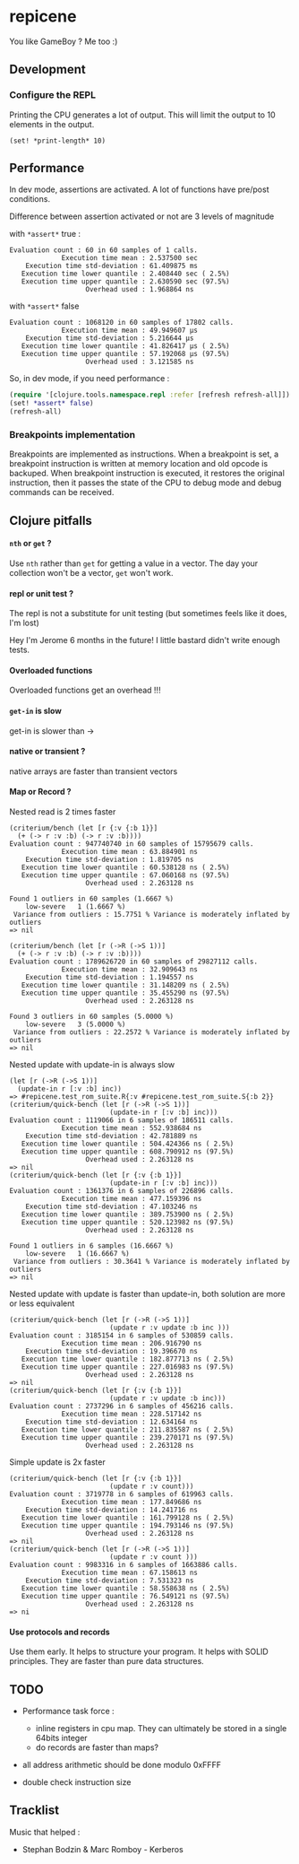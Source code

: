 # repicene

You like GameBoy ? Me too :)

## Development

### Configure the REPL

Printing the CPU generates a lot of output. This will limit the output to 10 elements in the output. 

    (set! *print-length* 10)

## Performance

In dev mode, assertions are activated. A lot 
of functions have pre/post conditions.

Difference between assertion activated or not 
are 3 levels of magnitude 

with `*assert*` true :

    Evaluation count : 60 in 60 samples of 1 calls.
                 Execution time mean : 2.537500 sec
        Execution time std-deviation : 61.409875 ms
       Execution time lower quantile : 2.408440 sec ( 2.5%)
       Execution time upper quantile : 2.630590 sec (97.5%)
                       Overhead used : 1.968864 ns

with `*assert*` false 

    Evaluation count : 1068120 in 60 samples of 17802 calls.
                 Execution time mean : 49.949607 µs
        Execution time std-deviation : 5.216644 µs
       Execution time lower quantile : 41.826417 µs ( 2.5%)
       Execution time upper quantile : 57.192068 µs (97.5%)
                       Overhead used : 3.121585 ns
                   
So, in dev mode, if you need performance :

```clojure
(require '[clojure.tools.namespace.repl :refer [refresh refresh-all]])
(set! *assert* false)
(refresh-all)
```

### Breakpoints implementation

Breakpoints are implemented as instructions. When a breakpoint
 is set, a breakpoint instruction is written at memory location
  and old opcode is backuped. 
When breakpoint instruction is executed, 
it restores the original instruction, then
it passes the state of the CPU
to debug mode and debug commands can be received.


## Clojure pitfalls

#### `nth` or `get` ?
Use `nth` rather than `get` for getting a value in a vector. The day your collection won't be a vector, `get` won't work.

#### repl or unit test ?
The repl is not a substitute for unit testing (but sometimes feels like it does, I'm lost)

Hey I'm Jerome 6 months in the future! I little bastard didn't write enough tests.

#### Overloaded functions 
Overloaded functions get an overhead !!!

#### `get-in` is slow
get-in is slower than ->

#### native or transient ?
native arrays are faster than transient vectors

#### Map or Record ?

Nested read is 2 times faster
```
(criterium/bench (let [r {:v {:b 1}}]
  (+ (-> r :v :b) (-> r :v :b))))
Evaluation count : 947740740 in 60 samples of 15795679 calls.
             Execution time mean : 63.884901 ns
    Execution time std-deviation : 1.819705 ns
   Execution time lower quantile : 60.538128 ns ( 2.5%)
   Execution time upper quantile : 67.060168 ns (97.5%)
                   Overhead used : 2.263128 ns

Found 1 outliers in 60 samples (1.6667 %)
	low-severe	 1 (1.6667 %)
 Variance from outliers : 15.7751 % Variance is moderately inflated by outliers
=> nil
```

```
(criterium/bench (let [r (->R (->S 1))]
  (+ (-> r :v :b) (-> r :v :b))))
Evaluation count : 1789626720 in 60 samples of 29827112 calls.
             Execution time mean : 32.909643 ns
    Execution time std-deviation : 1.194557 ns
   Execution time lower quantile : 31.148209 ns ( 2.5%)
   Execution time upper quantile : 35.455290 ns (97.5%)
                   Overhead used : 2.263128 ns

Found 3 outliers in 60 samples (5.0000 %)
	low-severe	 3 (5.0000 %)
 Variance from outliers : 22.2572 % Variance is moderately inflated by outliers
=> nil
```

Nested update with update-in is always slow

```
(let [r (->R (->S 1))]
  (update-in r [:v :b] inc))
=> #repicene.test_rom_suite.R{:v #repicene.test_rom_suite.S{:b 2}}
(criterium/quick-bench (let [r (->R (->S 1))]
                         (update-in r [:v :b] inc)))
Evaluation count : 1119066 in 6 samples of 186511 calls.
             Execution time mean : 552.938684 ns
    Execution time std-deviation : 42.781889 ns
   Execution time lower quantile : 504.424366 ns ( 2.5%)
   Execution time upper quantile : 608.790912 ns (97.5%)
                   Overhead used : 2.263128 ns
=> nil
(criterium/quick-bench (let [r {:v {:b 1}}]
                         (update-in r [:v :b] inc)))
Evaluation count : 1361376 in 6 samples of 226896 calls.
             Execution time mean : 477.159396 ns
    Execution time std-deviation : 47.103246 ns
   Execution time lower quantile : 389.753900 ns ( 2.5%)
   Execution time upper quantile : 520.123982 ns (97.5%)
                   Overhead used : 2.263128 ns

Found 1 outliers in 6 samples (16.6667 %)
	low-severe	 1 (16.6667 %)
 Variance from outliers : 30.3641 % Variance is moderately inflated by outliers
=> nil
```

Nested update with update is faster than update-in, both solution are 
more or less equivalent

```
(criterium/quick-bench (let [r (->R (->S 1))]
                         (update r :v update :b inc )))
Evaluation count : 3185154 in 6 samples of 530859 calls.
             Execution time mean : 206.916790 ns
    Execution time std-deviation : 19.396670 ns
   Execution time lower quantile : 182.877713 ns ( 2.5%)
   Execution time upper quantile : 227.016983 ns (97.5%)
                   Overhead used : 2.263128 ns
=> nil
(criterium/quick-bench (let [r {:v {:b 1}}]
                         (update r :v update :b inc)))
Evaluation count : 2737296 in 6 samples of 456216 calls.
             Execution time mean : 228.517142 ns
    Execution time std-deviation : 12.634164 ns
   Execution time lower quantile : 211.835587 ns ( 2.5%)
   Execution time upper quantile : 239.270171 ns (97.5%)
                   Overhead used : 2.263128 ns
```

Simple update is 2x faster

```
(criterium/quick-bench (let [r {:v {:b 1}}]
                         (update r :v count)))
Evaluation count : 3719778 in 6 samples of 619963 calls.
             Execution time mean : 177.849686 ns
    Execution time std-deviation : 14.241716 ns
   Execution time lower quantile : 161.799128 ns ( 2.5%)
   Execution time upper quantile : 194.793146 ns (97.5%)
                   Overhead used : 2.263128 ns
=> nil
(criterium/quick-bench (let [r (->R (->S 1))]
                         (update r :v count )))
Evaluation count : 9983316 in 6 samples of 1663886 calls.
             Execution time mean : 67.158613 ns
    Execution time std-deviation : 7.531323 ns
   Execution time lower quantile : 58.558638 ns ( 2.5%)
   Execution time upper quantile : 76.549121 ns (97.5%)
                   Overhead used : 2.263128 ns
=> ni
```

#### Use protocols and records

Use them early. It helps to structure your program. It helps with
SOLID principles. They are faster than pure data structures.


## TODO 

- Performance task force :
    - inline registers in cpu map.
      They can ultimately be stored in a single 64bits integer
    - do records are faster than maps?
        

- all address arithmetic should be done modulo 0xFFFF
- double check instruction size

## Tracklist

Music that helped :

- Stephan Bodzin & Marc Romboy - Kerberos 

